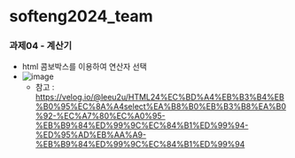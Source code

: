 # softeng2024_team
### 과제04 - 계산기 
- html 콤보박스를 이용하여 연산자 선택
- ![image](https://github.com/user-attachments/assets/46f1543c-2ae8-4835-8f7e-4424be7f6016)
  * 참고 : https://velog.io/@leeu2u/HTML24%EC%BD%A4%EB%B3%B4%EB%B0%95%EC%8A%A4select%EA%B8%B0%EB%B3%B8%EA%B0%92-%EC%A7%80%EC%A0%95-%EB%B9%84%ED%99%9C%EC%84%B1%ED%99%94-%ED%95%AD%EB%AA%A9-%EB%B9%84%ED%99%9C%EC%84%B1%ED%99%94
